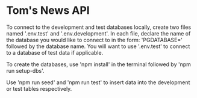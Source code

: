 # Tom's News API

To connect to the development and test databases locally, create two files named '.env.test' and '.env.development'. In each file, declare the name of the database you would like to connect to in the form: 'PGDATABASE=' followed by the database name. You will want to use '.env.test' to connect to a database of test data if applicable.

To create the databases, use 'npm install' in the terminal followed by 'npm run setup-dbs'.

Use 'npm run seed' and 'npm run test' to insert data into the development or test tables respectively.